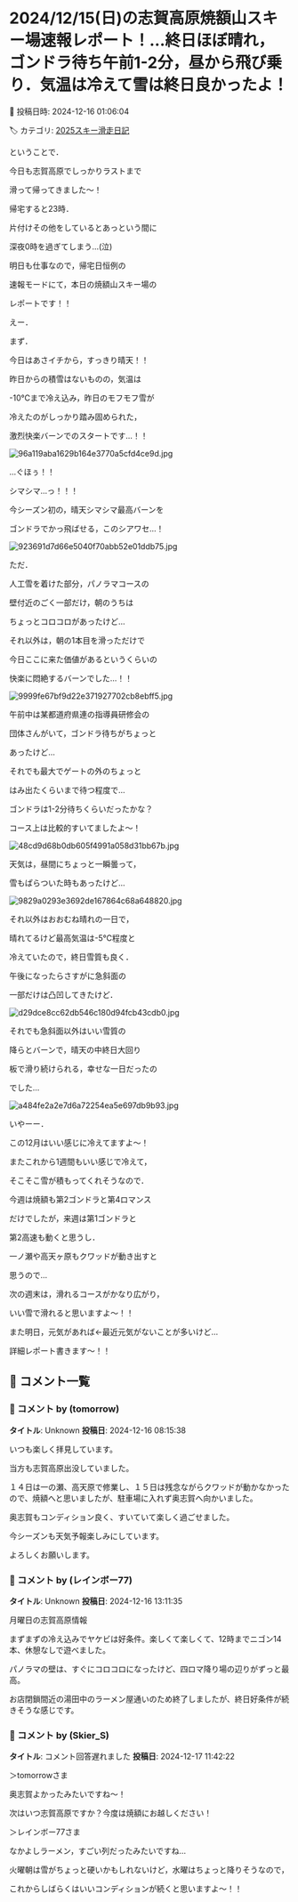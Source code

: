 # 2024/12/15(日)の志賀高原焼額山スキー場速報レポート！…終日ほぼ晴れ，ゴンドラ待ち午前1-2分，昼から飛び乗り．気温は冷えて雪は終日良かったよ！

📅 投稿日時: 2024-12-16 01:06:04

🏷️ カテゴリ: [2025スキー滑走日記](cacd3fbf84d4a679ee61a5894c3f95e14.md)

ということで．


今日も志賀高原でしっかりラストまで


滑って帰ってきました～！





帰宅すると23時．


片付けその他をしているとあっという間に


深夜0時を過ぎてしまう…(泣)


明日も仕事なので，帰宅日恒例の


速報モードにて，本日の焼額山スキー場の


レポートです！！





えー．


まず．


今日はあさイチから，すっきり晴天！！


昨日からの積雪はないものの，気温は


-10℃まで冷え込み，昨日のモフモフ雪が


冷えたのがしっかり踏み固められた，


激烈快楽バーンでのスタートです…！！




![96a119aba1629b164e3770a5cfd4ce9d.jpg](images/96a119aba1629b164e3770a5cfd4ce9d.jpg)







…ぐほぅ！！


シマシマ…っ！！！


今シーズン初の，晴天シマシマ最高バーンを


ゴンドラでかっ飛ばせる，このシアワセ…！




![923691d7d66e5040f70abb52e01ddb75.jpg](images/923691d7d66e5040f70abb52e01ddb75.jpg)







ただ．


人工雪を着けた部分，パノラマコースの


壁付近のごく一部だけ，朝のうちは


ちょっとコロコロがあったけど…


それ以外は，朝の1本目を滑っただけで


今日ここに来た価値があるというくらいの


快楽に悶絶するバーンでした…！！




![9999fe67bf9d22e371927702cb8ebff5.jpg](images/9999fe67bf9d22e371927702cb8ebff5.jpg)







午前中は某都道府県連の指導員研修会の


団体さんがいて，ゴンドラ待ちがちょっと


あったけど…


それでも最大でゲートの外のちょっと


はみ出たくらいまで待つ程度で…


ゴンドラは1-2分待ちくらいだったかな？


コース上は比較的すいてましたよ～！




![48cd9d68b0db605f4991a058d31bb67b.jpg](images/48cd9d68b0db605f4991a058d31bb67b.jpg)







天気は，昼間にちょっと一瞬曇って，


雪もぱらついた時もあったけど…




![9829a0293e3692de167864c68a648820.jpg](images/9829a0293e3692de167864c68a648820.jpg)







それ以外はおおむね晴れの一日で，


晴れてるけど最高気温は-5℃程度と


冷えていたので，終日雪質も良く．


午後になったらさすがに急斜面の


一部だけは凸凹してきたけど．




![d29dce8cc62db546c180d94fcb43cdb0.jpg](images/d29dce8cc62db546c180d94fcb43cdb0.jpg)







それでも急斜面以外はいい雪質の


降らとバーンで，晴天の中終日大回り


板で滑り続けられる，幸せな一日だったの


でした…




![a484fe2a2e7d6a72254ea5e697db9b93.jpg](images/a484fe2a2e7d6a72254ea5e697db9b93.jpg)







いやーー．


この12月はいい感じに冷えてますよ～！


またこれから1週間もいい感じで冷えて，


そこそこ雪が積もってくれそうなので．


今週は焼額も第2ゴンドラと第4ロマンス


だけでしたが，来週は第1ゴンドラと


第2高速も動くと思うし．


一ノ瀬や高天ヶ原もクワッドが動き出すと


思うので…


次の週末は，滑れるコースがかなり広がり，


いい雪で滑れると思いますよ～！！





また明日，元気があれば←最近元気がないことが多いけど…


詳細レポート書きます～！！

## 💬 コメント一覧

### 💬 コメント by (tomorrow)
**タイトル**: Unknown
**投稿日**: 2024-12-16 08:15:38

いつも楽しく拝見しています。

当方も志賀高原出没していました。

１４日は一の瀬、高天原で修業し、１５日は残念ながらクワッドが動かなかったので、焼額へと思いましたが、駐車場に入れず奥志賀へ向かいました。

奥志賀もコンディション良く、すいていて楽しく過ごせました。

今シーズンも天気予報楽しみにしています。

よろしくお願いします。

### 💬 コメント by (レインボー77)
**タイトル**: Unknown
**投稿日**: 2024-12-16 13:11:35

月曜日の志賀高原情報

まずまずの冷え込みでヤケビは好条件。楽しくて楽しくて、12時までニゴン14本、休憩なしで遊べました。

パノラマの壁は、すぐにコロコロになったけど、四ロマ降り場の辺りがずっと最高。

お店閉鎖間近の湯田中のラーメン屋通いのため終了しましたが、終日好条件が続きそうな感じです。

### 💬 コメント by (Skier_S)
**タイトル**: コメント回答遅れました
**投稿日**: 2024-12-17 11:42:22

＞tomorrowさま

奥志賀よかったみたいですね～！

次はいつ志賀高原ですか？今度は焼額にお越しください！



＞レインボー77さま

なかよしラーメン，すごい列だったみたいですね…

火曜朝は雪がちょっと硬いかもしれないけど，水曜はちょっと降りそうなので，

これからしばらくはいいコンディションが続くと思いますよ～！！

